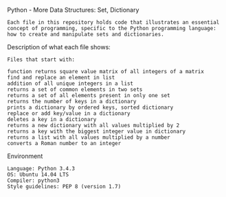 Python - More Data Structures: Set, Dictionary

    Each file in this repository holds code that illustrates an essential concept of programming, specific to the Python programming language: how to create and manipulate sets and dictionaries.

Description of what each file shows:

    Files that start with:

    function returns square value matrix of all integers of a matrix
    find and replace an element in list
    addition of all unique integers in a list
    returns a set of common elements in two sets
    returns a set of all elements present in only one set
    returns the number of keys in a dictionary
    prints a dictionary by ordered keys, sorted dictionary
    replace or add key/value in a dictionary
    deletes a key in a dictionary
    returns a new dictionary with all values multiplied by 2
    returns a key with the biggest integer value in dictionary
    returns a list with all values multiplied by a number
    converts a Roman number to an integer

Environment

    Language: Python 3.4.3
    OS: Ubuntu 14.04 LTS
    Compiler: python3
    Style guidelines: PEP 8 (version 1.7)

